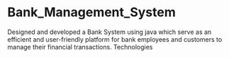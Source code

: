 # Bank_Management_System
Designed and developed a Bank System using java which serve as an efficient and user-friendly platform for bank employees and customers to manage their financial transactions. Technologies 
